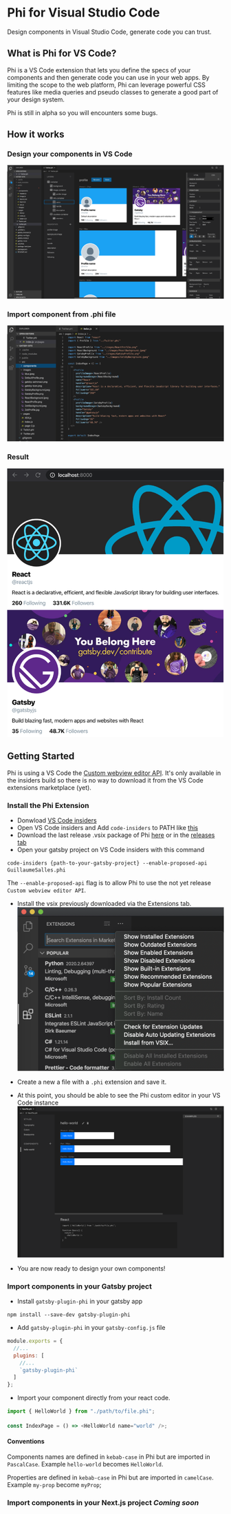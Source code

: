 # Phi for Visual Studio Code

Design components in Visual Studio Code, generate code you can trust.

## What is Phi for VS Code?

Phi is a VS Code extension that lets you define the specs of your components and then generate code you can use in your web apps. By limiting the scope to the web platform, Phi can leverage powerful CSS features like media queries and pseudo classes to generate a good part of your design system.

Phi is still in alpha so you will encounters some bugs.

## How it works

### Design your components in VS Code

![Phi Extension Demo](/assets/PhiEditor.png)


### Import component from .phi file

![Code example](/assets/CodeExample.png)


### Result

![Gatsby preview](/assets/GatsbyResult.png)


## Getting Started

Phi is using a VS Code the [Custom webview editor API](https://github.com/microsoft/vscode/issues/77131). It's only available in the insiders build so there is no way to download it from the VS Code extensions marketplace (yet).

### Install the Phi Extension

- Donwload [VS Code insiders](https://code.visualstudio.com/insiders/)
- Open VS Code insiders and Add `code-insiders` to PATH like [this]( https://github.com/Microsoft/vscode/issues/6627#issuecomment-267456703)
- Download the last release .vsix package of Phi [here](https://github.com/GuillaumeSalles/phi-vscode/releases/download/v0.1.0/phi-0.1.0.vsix) or in the [releases tab](https://github.com/GuillaumeSalles/phi-vscode/releases)
- Open your gatsby project on VS Code insiders with this command

```shell
code-insiders {path-to-your-gatsby-project} --enable-proposed-api GuillaumeSalles.phi
```

The `--enable-proposed-api` flag is to allow Phi to use the not yet release `Custom webview editor API`.

- Install the vsix previously downloaded via the Extensions tab.
  ![Install VSIX menu in vscode](/assets/InstallVSIX.png)

- Create a new a file with a `.phi` extension and save it.

- At this point, you should be able to see the Phi custom editor in your VS Code instance
  ![Phi Extension preview in vscode](/assets/HelloWorld.png)

- You are now ready to design your own components!

### Import components in your Gatsby project

- Install `gatsby-plugin-phi` in your gatsby app

```shell
npm install --save-dev gatsby-plugin-phi
```

- Add `gatsby-plugin-phi` in your `gatsby-config.js` file

```javascript
module.exports = {
  //...
  plugins: [
    //...
    `gatsby-plugin-phi`
  ]
};
```

- Import your component directly from your react code.

```javascript
import { HelloWorld } from "./path/to/file.phi";

const IndexPage = () => <HelloWorld name="world" />;
```

#### Conventions

Components names are defined in `kebab-case` in Phi but are imported in `PascalCase`.
Example `hello-world` becomes `HelloWorld`.

Properties are defined in `kebab-case` in Phi but are imported in `camelCase`.
Example `my-prop` become `myProp`;


### Import components in your Next.js project _Coming soon_
